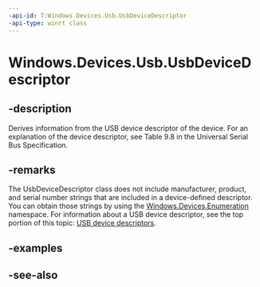 ```yaml
---
-api-id: T:Windows.Devices.Usb.UsbDeviceDescriptor
-api-type: winrt class
---
```


<!-- Class syntax.
public class UsbDeviceDescriptor : Windows.Devices.Usb.IUsbDeviceDescriptor
-->

# Windows.Devices.Usb.UsbDeviceDescriptor

## -description
Derives information from the USB device descriptor of the device. For an explanation of the device descriptor, see Table 9.8 in the Universal Serial Bus Specification.

## -remarks
The UsbDeviceDescriptor class does not include manufacturer, product, and serial number strings that are included in a device-defined descriptor. You can obtain those strings by using the [Windows.Devices.Enumeration](../windows.devices.enumeration/windows_devices_enumeration.md) namespace. For information about a USB device descriptor, see the top portion of this topic: [USB device descriptors](https://msdn.microsoft.com/library/ebec470d-5602-44cb-93a4-49f07ee2f013).

## -examples

## -see-also
